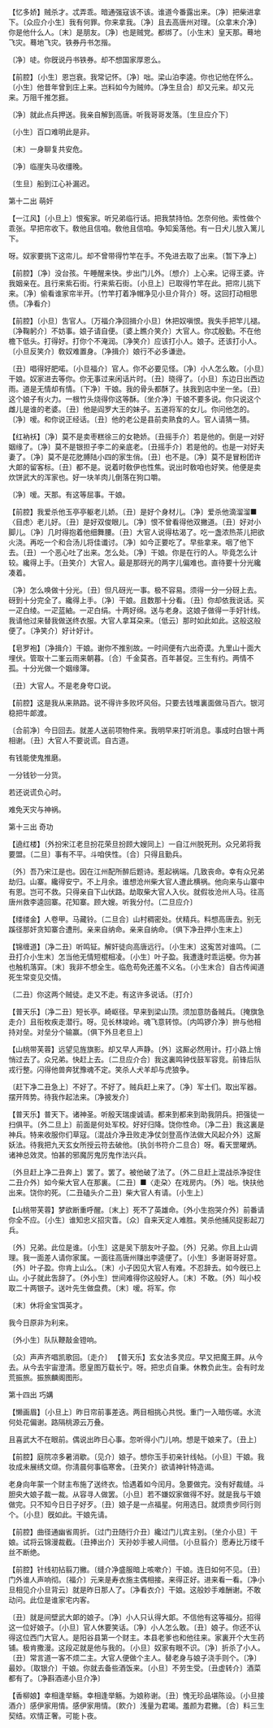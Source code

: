 <!-- { "loadSidebar": true } -->
【忆多娇】贼杀才。忒弄乖。暗通强寇该不该。谁道今番露出来。〔净〕把柴进拿下。〔众应介小生〕我有何罪。你来拿我。〔净〕且去高唐州对理。〔众拿末介净〕你是他什么人。〔末〕是朋友。〔净〕也是贼党。都绑了。〔小生末〕皇天那。蓦地飞灾。蓦地飞灾。铁券丹书怎揩。

〔净〕唗。你旣说丹书铁券。却不想国家厚恩么。 

【前腔】〔小生〕恩岂衰。我常记怀。〔净〕咄。梁山泊李逵。你也记他在怀么。〔小生〕他昔年曾到庄上来。岂料如今为贼帅。〔净生旦合〕却又元来。却又元来。万阻千推怎捱。

〔净〕就此点兵押送。我亲自解到高唐。听我哥哥发落。〔生旦应介下〕 

〔小生〕百口难明此是非。



〔末〕一身聊复共安危。

〔净〕临崖失马收缰晚。



〔生旦〕船到江心补漏迟。 

第十二出
萌奸

【一江风】〔小旦上〕恨寃家。听兄弟临行话。把我禁持怕。怎奈何他。索性做个乖张。早把帘收下。敎他且信咱。敎他且信咱。争知奚落他。有一日犬儿放入篱儿下。

呀。奴家要挑下这帘儿。却不曾带得竹竿在手。不免进去取了出来。〔暂下净上〕 

【前腔】〔净〕没台孩。午睡醒来快。步出门儿外。〔想介〕上心来。记得王婆。许我姻亲在。且行来紫石街。行来紫石街。〔小旦上〕已取得竹竿在此。把帘儿挑下来。〔净〕偷看谁家帘半开。〔竹竿打着净帽净见小旦介背介〕呀。这回打动相思债。〔净看介〕 

【前腔】〔小旦〕吿官人。〔万福介净回揖介小旦〕休把奴嗔恨。我失手把竿儿褪。〔净鞠躬介〕不妨事。娘子请自便。〔婆上瞧介笑介〕大官人。你忒殷勤。不在他檐下低头。打得好。打你个不淹润。〔净笑介〕应该打小人。娘子。还该打小人。〔小旦反笑介〕敎奴难置身。〔净揖介〕娘行不必多谦逊。

〔丑〕唱得好肥喏。〔小旦福介〕官人。你不必要见怪。〔净〕小人怎么敢。〔小旦〕干娘。奴家进去等你。你无事过来闲话片时。〔丑〕晓得了。〔小旦〕东边日出西边雨。道是无情却有情。〔下净〕干娘。我的骨头都酥了。扶我到店中坐一坐。〔丑〕这个娘子有火力。一根竹头烧得你这等酥。〔坐介净〕干娘不要多说。你只说这个雌儿是谁的老婆。〔丑〕他是阎罗大王的妹子。五道将军的女儿。你问他怎的。〔净〕嗳。和你说正经话。〔丑〕他的老公是县前卖熟食的人。官人请猜一猜。 

【红衲袄】〔净〕莫不是卖枣糕徐三的女艳娇。〔丑摇手介〕若是他的。倒是一对好姻缘了。〔净〕莫不是银担子李二的亲底老。〔丑摇手介〕若是他的。也是一对好夫妻了。〔净〕莫不是花肐膊陆小四的家生俏。〔丑〕也不是。〔净〕莫不是冒粉团许大郞的留客标。〔丑〕都不是。说着时敎伊也性焦。说出时敎咱也好笑。他便是卖炊饼武大的浑家也。好一块羊肉儿倒落在狗口嚼。

〔净〕嗳。天那。有这等屈事。干娘。 

【前腔】我爱杀他玉亭亭躯老儿娇。〔丑〕是好个身材儿。〔净〕爱杀他滴溜溜■〈目虑〉老儿好。〔丑〕是好双俊眼儿。〔净〕恨不曾看得他双撇道。〔丑〕好对小脚儿。〔净〕几时得抱着他细舞腰。〔丑〕大官人说得枯渴了。吃一盏浓热茶儿把欲火浇。再吃一个和合汤儿将佳谶讨。〔净〕如今正要吃了。早些拿来。咽了他下去。〔丑〕一个恶心吐了出来。怎么处。〔净〕干娘。你是在行的人。毕竟怎么计较。纔得上手。〔丑笑介〕大官人。最是那砑光的两字儿偏难也。直待要十分光纔凑着。

〔净〕怎么唤做十分光。〔丑〕但凡砑光一事。极不容易。须得一分一分砑上去。砑到十分完全了。纔得上手。〔净〕干娘。且数那十分看。〔丑〕你却依我说话。买一疋白绫。一疋蓝紬。一疋白绢。十两好绵。送与老身。这娘子做得一手好针线。我请他过来替我做送终衣服。大官人拿耳朶来。〔低云〕那时如此如此。这般这般便了。〔净笑介〕好计好计。 

【皂罗袍】〔净揖介〕干娘。谢你不推别故。一时间便有六出奇谟。九里山十面大埋伏。管取十二峯云雨来朝暮。〔合〕千金莫吝。百年甚促。三生有约。两情不孤。十分光做一个姻缘簿。

〔丑〕大官人。不是老身夸口说。 

【前腔】这是我从来熟路。说不得许多败坏风俗。只要去钱堆裏面做马百六。银河稳把牛郞渡。

〔合前净〕今日回去。就差人送前项物件来。我明早来打听消息。事成时白银十两相谢。〔丑〕大官人不要说谎。自古道。 

有钱能使鬼推磨。



一分钱钞一分货。

若还说谎负心时。



难免天灾与神祸。 

第十三出
奇功

【遶红楼】〔外扮宋江老旦扮花荣旦扮顾大嫂同上〕一自江州脱死刑。众兄弟将我要盟。〔二旦〕事有不平。斗咱侠性。〔合〕只得且勤兵。

〔外〕吾乃宋江是也。因在江州配所醉后题诗。惹起祸端。几致丧命。幸有众兄弟劫归。山寨。纔得安宁。不上月余。谁想沧州柴大官人遭此横祸。他向来与山寨中有恩。岂可不救。只得亲自下山伏路。劫取柴大官人入伙。就假妆沧州人马。往高唐州救李逵回寨。花知寨。顾大嫂。听我分付。〔二旦应介〕 

【缕缕金】人卷甲。马藏铃。〔二旦合〕山村稠密处。伏精兵。料想高唐去。别无蹊径那奸贪知寨合遭刑。亲来自纳命。亲来自纳命。〔俱下净丑押小生末上〕 

【锦缠道】〔净二丑〕听鸣钲。解奸徒向高唐远行。〔小生末〕这寃苦对谁鸣。〔二丑打介小生末〕怎当他无情短棍相凌。〔小生〕叶子盈。我遭逢时乖运梗。你为甚也触机落穽。〔末〕我非不想全生。临危苟免还羞不义名。〔小生末合〕自古传闻道死生常变见交情。

〔二丑〕你这两个贼徒。走又不走。有这许多说话。〔打介〕 

【普天乐】〔净二丑〕短长亭。崎岖径。早来到梁山顶。须加意防备贼兵。〔掩旗急走介〕且衔枚疾走潜行。呀。见长林竣岭。魂飞意转惊。〔内鸣锣介净〕拚与他相持对垒。对垒分个输赢。〔俱下外旦老旦上〕 

【山桃带芙蓉】远望见旌旗影。却又早人声静。〔外〕这厮必然用计。打小路上悄悄过去了。众兄弟。快赶上去。〔二旦应介合〕我这裏鸣钟伐鼓军容竞。前锋后队戎行整。闪得他兽奔犹豫魂不定。笑杀人犬羊却与虎狼争。

〔赶下净二丑急上〕不好了。不好了。贼兵赶上来了。〔净〕军士们。取出军器。摆开阵势。待我作起法来。〔净披发介〕 

【普天乐】普天下。诸神圣。听殷天瑞虔诚请。都来到都来到助我阴兵。把强徒一扫俱平。〔外二旦上〕前面是何处军校。好好归降。饶你性命。〔净二丑〕我这裏是神兵。特来收服你们草寇。〔混战介净丑败走净仗剑登高作法做大风起介外〕这厮妖法。待我把九天玄女所授云符去破他。〔执剑书符介二旦合〕呀。看天罡曜炳。诸神总效灵。怕甚的邪魔厉鬼厉鬼作法兴兵。

〔外旦赶上净二丑奔上〕罢了。罢了。被他破了法了。〔外二旦赶上混战杀净捉住二丑介外〕如今柴大官人在那裏。〔二丑〕■〈走朶〉在戏房内。〔外〕咄。快扶他出来。饶你的死。〔二丑磕头介二丑〕柴大官人有请。〔小生上〕 

【山桃带芙蓉】梦欲断重呼醒。〔末上〕死不了英雄命。〔外小生抱哭介外〕前番请你全不应。〔小生〕谁知忠义招灾眚。〔众〕自来天定人难胜。笑杀他捕风捉影起刀兵。

〔外〕兄弟。此位是谁。〔小生〕这是吴下朋友叶子盈。〔外〕兄弟。你且上山调理。我一面差人请你家属。一面往高唐州赚出李逵便了。〔小生〕多谢哥哥好意。〔外〕叶子盈。你肯上山么。〔末〕小子因见大官人有难。不忍辞去。如今旣已上山。小子就此吿辞了。〔外小生〕世间难得你这般好人。〔末〕不敢。〔外〕叫小校取二十两银子。送叶先生做盘费。〔末〕嗳。将军。你 

〔末〕休将金宝饵英才。



我今日原非为利来。

〔外小生〕队队鞭敲金镫响。



〔众〕声声齐唱凯歌回。〔走介〕 【普天乐】玄女法多灵应。早又把魔王屛。从今去。从今去宇宙澄淸。愿皇图万载长宁。呀。把忠贞自秉。休教负此生。会有时龙荒振旅。振旅麟阁图形。 

第十四出
巧媾

【懒画眉】〔小旦上〕昨日帘前事差迭。两目相挑心共悦。重门一入暗伤嗟。水流何处花偏谢。路隔桃源云万叠。

且喜武大不在眼前。偶说出昨日心事。忽听得小门儿响。想是干娘来了。〔丑上〕 

【前腔】庭院凉多暑消歇。〔见介〕娘子。想你玉手初亲针线帖。〔小旦〕干娘。我妆成未展绣文缬。你淸晨何事临寒舍。〔丑笑介〕欲请神针特造谒。

老身向年蒙一个财主布施了送终衣。恰遇着如今闰月。急要做完。没有好裁缝。斗胆央大娘子裁一裁。从容寻人做罢。〔小旦〕若不嫌奴家做得不好。就是我与干娘做完。只不知今日日子好歹。〔丑〕娘子是一点福星。何用选日。就烦贵步同行则个。〔小旦〕旣如此。干娘先请。 

【前腔】曲径通幽省周折。〔过门丑随行介丑〕纔过门儿宾主别。〔坐介小旦〕干娘。试将云锦漫裁截。〔丑捧出介〕天孙妙手被人间借。〔小旦翦介〕愿寿比万缕千丝不断绝。

【前腔】针线初拈翦刀撇。〔缝介净盛服暗上咳嗽介〕干娘。连日如何不见。〔丑〕门外谁人声响彻。〔福介〕元来是寿衣施主偶相接。来得正好。进来看一看。〔净小旦相见介小旦背云〕就是昨日那人了。〔净看衣介〕干娘。这般妙手难酬谢。不敢动问。此位是谁家宅内客。

〔丑〕就是间壁武大郞的娘子。〔净〕小人只认得大郞。不信他有这等福分。招得这一位好娘子。〔小旦〕官人休要笑话。〔净〕小人怎么敢。〔丑〕娘子。你还不认得这位西门大官人。是阳谷县第一个财主。本县老爹也和他往来。家裏开个大生药铺。极肯撒漫。这段疋就是他与我的。〔小旦〕奴家有眼不识。〔净〕折杀了小人。〔丑〕常言道一客不烦二主。大官人便做个主人。替老身与娘子浇手则个。〔净〕最妙。〔取银介〕干娘。你就去备些酒饭来。〔小旦〕不劳生受。〔丑虚转介〕酒菜都有了。〔净斟酒递小旦介净〕 

【香柳娘】幸相逢举觞。幸相逢举觞。为娘称谢。〔丑〕愧无珍品堪陈设。〔小旦接酒介〕感伊家用情。感伊家用情。〔飮介〕浅量为君竭。羞颜为君撇。〔合〕料三生契结。欢情正奢。可能卜夜。

